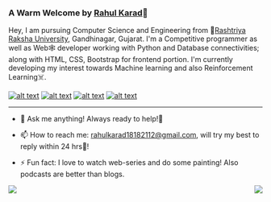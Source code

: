 ### A Warm Welcome by [Rahul Karad](https://karad1818.github.io/portfolio/)👋

Hey, I am pursuing Computer Science and Engineering from 🚀[Rashtriya Raksha University](https://rru.ac.in), Gandhinagar, Gujarat. I'm a Competitive programmer as well as Web🕸 developer working with Python and Database connectivities; along with HTML, CSS, Bootstrap for frontend portion. I'm currently developing my interest towards Machine learning and also Reinforcement Learning☠.


<!-- display the social media buttons in your README -->

[![alt text][2.1]][2]
[![alt text][3.1]][3]
[![alt text][4.1]][4]
[![alt text][5.1]][5]

<!-- icons with padding -->

[2.1]: https://i.imgur.com/ooBsFft.png?1 (telegram icon with padding)
[3.1]: https://i.imgur.com/ir61YD3.png?1 (Linkedin icon with padding)
[4.1]: https://i.imgur.com/UUdA2GF.png?1 (Leetcode icon with padding)
[5.1]: https://i.ibb.co/syFNSHK/codeforces.png (codeforces icon with padding)
[6.1]: http://i.imgur.com/0o48UoR.png (github icon with padding)

<!-- links to your social media accounts -->
<!-- update these accordingly -->

[2]: https://t.me/karad1818
[3]: https://www.linkedin.com/in/rahul-karad-978246194/
[4]: https://leetcode.com/Karad_1818/
[5]: https://codeforces.com/profile/Karad_1818
[6]: http://www.github.com/karad1818


<!-- <a href="https://imgur.com/ilzOXDw"><img align="right" src="https://i.imgur.com/ilzOXDw.gif" title="source: imgur.com" /></a> -->
*******
- 💬 Ask me anything!
     Always ready to help!🤩

- 📫 How to reach me: 
rahulkarad18182112@gmail.com, will try my best to reply within 24 hrs🏁!


- ⚡ Fun fact: I love to watch web-series and do some painting! Also podcasts are better than blogs.
<div>
<img align="left" src="https://github-readme-stats.vercel.app/api?username=karad1818&show_icons=true&hide_border=true&icon_color=5CFF33">
<img align="right" src="https://github-readme-stats.vercel.app/api/top-langs/?username=karad1818&hide_border=true&hide=javascript,html">
</div>

